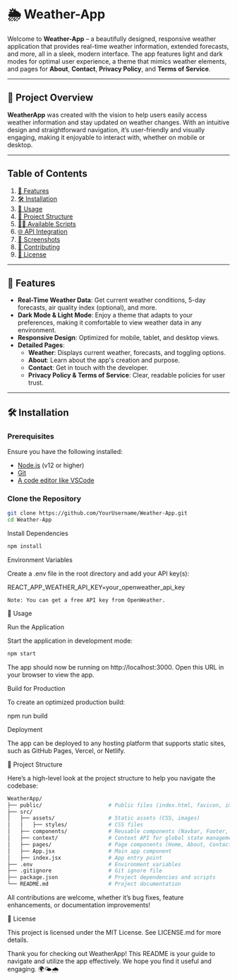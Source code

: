 # 🌦️ Weather-App

Welcome to **Weather-App** – a beautifully designed, responsive weather application that provides real-time weather information, extended forecasts, and more, all in a sleek, modern interface. The app features light and dark modes for optimal user experience, a theme that mimics weather elements, and pages for **About**, **Contact**, **Privacy Policy**, and **Terms of Service**.

---

## 📸 Project Overview

**WeatherApp** was created with the vision to help users easily access weather information and stay updated on weather changes. With an intuitive design and straightforward navigation, it’s user-friendly and visually engaging, making it enjoyable to interact with, whether on mobile or desktop.

---

## Table of Contents

1. [🌟 Features](#-features)
2. [🛠 Installation](#-installation)
3. [🚀 Usage](#-usage)
4. [📁 Project Structure](#-project-structure)
5. [🧑‍💻 Available Scripts](#-available-scripts)
6. [🌐 API Integration](#-api-integration)
7. [📸 Screenshots](#-screenshots)
8. [🤝 Contributing](#-contributing)
9. [📜 License](#-license)

---

## 🌟 Features

- **Real-Time Weather Data**: Get current weather conditions, 5-day forecasts, air quality index (optional), and more.
- **Dark Mode & Light Mode**: Enjoy a theme that adapts to your preferences, making it comfortable to view weather data in any environment.
- **Responsive Design**: Optimized for mobile, tablet, and desktop views.
- **Detailed Pages**:
  - **Weather**: Displays current weather, forecasts, and toggling options.
  - **About**: Learn about the app's creation and purpose.
  - **Contact**: Get in touch with the developer.
  - **Privacy Policy & Terms of Service**: Clear, readable policies for user trust.

---

## 🛠 Installation

### Prerequisites

Ensure you have the following installed:
- [Node.js](https://nodejs.org) (v12 or higher)
- [Git](https://git-scm.com)
- [A code editor like VSCode](https://code.visualstudio.com)

### Clone the Repository

```bash
git clone https://github.com/YourUsername/Weather-App.git
cd Weather-App
```

Install Dependencies

```bash
npm install
```

Environment Variables

Create a .env file in the root directory and add your API key(s):

REACT_APP_WEATHER_API_KEY=your_openweather_api_key

	Note: You can get a free API key from OpenWeather.

🚀 Usage

Run the Application

Start the application in development mode:
```bash
npm start
```
The app should now be running on http://localhost:3000. Open this URL in your browser to view the app.

Build for Production

To create an optimized production build:

npm run build

Deployment

The app can be deployed to any hosting platform that supports static sites, such as GitHub Pages, Vercel, or Netlify.

📁 Project Structure

Here’s a high-level look at the project structure to help you navigate the codebase:
```bash
WeatherApp/
├── public/                     # Public files (index.html, favicon, images)
├── src/
│   ├── assets/                 # Static assets (CSS, images)
│   │   ├── styles/             # CSS files
│   ├── components/             # Reusable components (Navbar, Footer, etc.)
│   ├── context/                # Context API for global state management
│   ├── pages/                  # Page components (Home, About, Contact, etc.)
│   ├── App.jsx                 # Main app component
│   ├── index.jsx               # App entry point
├── .env                        # Environment variables
├── .gitignore                  # Git ignore file
├── package.json                # Project dependencies and scripts
└── README.md                   # Project documentation

```

All contributions are welcome, whether it’s bug fixes, feature enhancements, or documentation improvements!

📜 License

This project is licensed under the MIT License. See LICENSE.md for more details.

Thank you for checking out WeatherApp! This README is your guide to navigate and utilize the app effectively. We hope you find it useful and engaging. 🌍🌤️🌧️

